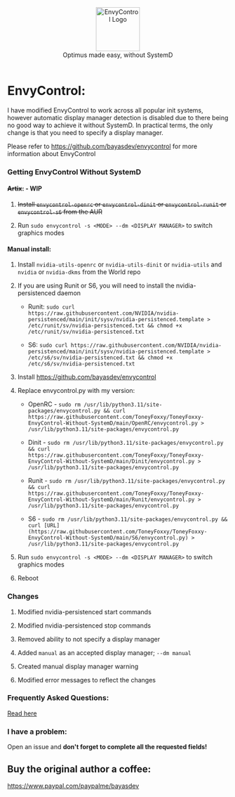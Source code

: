 <div align="center">
<picture>
  <source media="(prefers-color-scheme: dark)" srcset="https://github.com/bayasdev/envycontrol/raw/main/logos/dark.png">
  <img alt="EnvyControl Logo" src="https://github.com/bayasdev/envycontrol/raw/main/logos/light.png" height="100px">
</picture>
<br>
Optimus made easy, without SystemD
</div>
<br>

# EnvyControl:

I have modified EnvyControl to work across all popular init systems, however automatic display manager detection is disabled due to there being no good way to achieve it without SystemD. In practical terms, the only change is that you need to specify a display manager.

Please refer to https://github.com/bayasdev/envycontrol for more information about EnvyControl

### Getting EnvyControl Without SystemD

#### ~~Artix~~: - WIP

1. ~~Install `envycontrol-openrc` or `envycontrol-dinit` or `envycontrol-runit` or `envycontrol-s6` from the AUR~~
  
3. Run `sudo envycontrol -s <MODE> --dm <DISPLAY MANAGER>` to switch graphics modes

#### Manual install:
1. Install `nvidia-utils-openrc` or `nvidia-utils-dinit` or `nvidia-utils` and `nvidia` or `nvidia-dkms` from the World repo

2. If you are using Runit or S6, you will need to install the nvidia-persistenced daemon
   - Runit: `sudo curl https://raw.githubusercontent.com/NVIDIA/nvidia-persistenced/main/init/sysv/nvidia-persistenced.template > /etc/runit/sv/nvidia-persistenced.txt && chmod +x /etc/runit/sv/nvidia-persistenced.txt`

   - S6: `sudo curl https://raw.githubusercontent.com/NVIDIA/nvidia-persistenced/main/init/sysv/nvidia-persistenced.template > /etc/s6/sv/nvidia-persistenced.txt && chmod +x /etc/s6/sv/nvidia-persistenced.txt`

3. Install https://github.com/bayasdev/envycontrol
  
4. Replace envycontrol.py with my version:
   - OpenRC - `sudo rm /usr/lib/python3.11/site-packages/envycontrol.py && curl https://raw.githubusercontent.com/ToneyFoxxy/ToneyFoxxy-EnvyControl-Without-SystemD/main/OpenRC/envycontrol.py > /usr/lib/python3.11/site-packages/envycontrol.py`
     
   - Dinit - `sudo rm /usr/lib/python3.11/site-packages/envycontrol.py && curl https://raw.githubusercontent.com/ToneyFoxxy/ToneyFoxxy-EnvyControl-Without-SystemD/main/Dinit/envycontrol.py > /usr/lib/python3.11/site-packages/envycontrol.py`
     
   - Runit - `sudo rm /usr/lib/python3.11/site-packages/envycontrol.py && curl https://raw.githubusercontent.com/ToneyFoxxy/ToneyFoxxy-EnvyControl-Without-SystemD/main/Runit/envycontrol.py > /usr/lib/python3.11/site-packages/envycontrol.py`
     
   - S6 - `sudo rm /usr/lib/python3.11/site-packages/envycontrol.py && curl [URL](https://raw.githubusercontent.com/ToneyFoxxy/ToneyFoxxy-EnvyControl-Without-SystemD/main/S6/envycontrol.py) > /usr/lib/python3.11/site-packages/envycontrol.py`

5. Run `sudo envycontrol -s <MODE> --dm <DISPLAY MANAGER>` to switch graphics modes

6. Reboot

### Changes

1. Modified nvidia-persistenced start commands

2. Modified nvidia-persistenced stop commands

3. Removed ability to not specify a display manager

4. Added `manual` as an accepted display manager; `--dm manual`

5. Created manual display manager warning

6. Modified error messages to reflect the changes

### Frequently Asked Questions:

[Read here](https://github.com/bayasdev/envycontrol/wiki/Frequently-Asked-Questions)

### I have a problem:

Open an issue and **don't forget to complete all the requested fields!**

## Buy the original author a coffee:

https://www.paypal.com/paypalme/bayasdev

